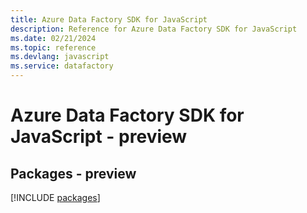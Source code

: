 ```yaml
---
title: Azure Data Factory SDK for JavaScript
description: Reference for Azure Data Factory SDK for JavaScript
ms.date: 02/21/2024
ms.topic: reference
ms.devlang: javascript
ms.service: datafactory
---
```

# Azure Data Factory SDK for JavaScript - preview
## Packages - preview
[!INCLUDE [packages](data-factory-index.md)]